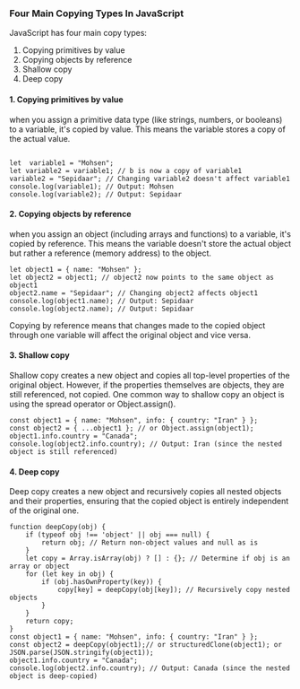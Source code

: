 ### Four Main Copying Types In JavaScript

JavaScript has four main copy types:

1. Copying primitives by value
2. Copying objects by reference
3. Shallow copy
4. Deep copy

#### 1. Copying primitives by value

when you assign a primitive data type (like strings, numbers, or booleans) to a variable, it's copied by value. This means the variable stores a copy of the actual value.

<code class="language-js">
let  variable1 = "Mohsen";
let variable2 = variable1; // b is now a copy of variable1
variable2 = "Sepidaar"; // Changing variable2 doesn't affect variable1
console.log(variable1); // Output: Mohsen
console.log(variable2); // Output: Sepidaar
</code>

#### 2. Copying objects by reference

when you assign an object (including arrays and functions) to a variable, it's copied by reference. This means the variable doesn't store the actual object but rather a reference (memory address) to the object.

```
let object1 = { name: "Mohsen" };
let object2 = object1; // object2 now points to the same object as object1
object2.name = "Sepidaar"; // Changing object2 affects object1
console.log(object1.name); // Output: Sepidaar
console.log(object2.name); // Output: Sepidaar
```

Copying by reference means that changes made to the copied object through one variable will affect the original object and vice versa.

#### 3. Shallow copy

Shallow copy creates a new object and copies all top-level properties of the original object. However, if the properties themselves are objects, they are still referenced, not copied. One common way to shallow copy an object is using the spread operator or Object.assign().

```
const object1 = { name: "Mohsen", info: { country: "Iran" } };
const object2 = { ...object1 }; // or Object.assign(object1);
object1.info.country = "Canada";
console.log(object2.info.country); // Output: Iran (since the nested object is still referenced)
```

#### 4. Deep copy

Deep copy creates a new object and recursively copies all nested objects and their properties, ensuring that the copied object is entirely independent of the original one.

```
function deepCopy(obj) {
    if (typeof obj !== 'object' || obj === null) {
        return obj; // Return non-object values and null as is
    }
    let copy = Array.isArray(obj) ? [] : {}; // Determine if obj is an array or object
    for (let key in obj) {
        if (obj.hasOwnProperty(key)) {
            copy[key] = deepCopy(obj[key]); // Recursively copy nested objects
        }
    }
    return copy;
}
const object1 = { name: "Mohsen", info: { country: "Iran" } };
const object2 = deepCopy(object1);// or structuredClone(object1); or JSON.parse(JSON.stringify(object1));
object1.info.country = "Canada";
console.log(object2.info.country); // Output: Canada (since the nested object is deep-copied)
```
